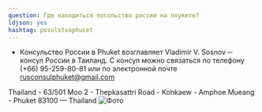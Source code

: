 ```yaml
---
question: Где находиться посольство россии на пхукете?
ldjson: yes
hashtag: posolstvophucet
---
```


* Консульство России в Phuket возглавляет Vladimir V. Sosnov ─ консул России в Таиланд. С консул можно связаться по телефону (+66) 95-259-80-81 или по электронной почте rusconsulphuket@gmail.com

Thailand - 63/501 Moo 2 - Thepkasattri Road - Kohkaew - Amphoe Mueang - Phuket 83100 — Thailand
![Фото](https://phuketfaq.ru/assets/images/rus.jpeg)

